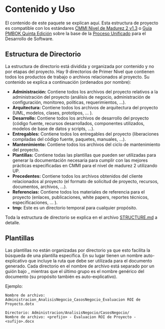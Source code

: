 # Contenido y Uso

El contenido de este paquete se explican aquí. Esta estructura de proyecto es compatible con los estándares [CMMI Nivel de Madurez 2 v1.3](CMMI.md) o [Guía PMBOK Quinta Edición](PMBOK.md) sobre la base de la [Proceso Unificado](UP.md) para el Desarrollo de Software.

## Estructura de Directorio

La estructura de directorio está dividida y organizada por contenido y no por etapas del proyecto. Hay 9 directorios de Primer Nivel que contienen todos los productos de trabajo o archivos relacionados al proyecto. Su contenido se explica a continuación (ordenados por nombre):

* **Administración:** Contiene todos los archivos del proyecto relativos a la administración del proyecto (análisis de negocio, administración de configuración, monitoreo, políticas, requerimientos, ...).
* **Arquitectura:** Contiene todos los archivos de arquitectura del proyecto (UML, modelos, clases, prototipos, ... ).
* **Desarrollo:** Contiene todos los archivos de desarrollo del proyecto (código fuente, recursos desarrollados, componentes utilizados, modelos de base de datos y scripts, ...).
* **Entregables:** Contiene todos los entregables del proyecto (liberaciones compiladas del código fuente, paquetes, manuales, ...).
* **Mantenimiento:** Contiene todos los archivos del ciclo de mantenimiento del proyecto.
* **Plantillas:** Contiene todas las plantillas que pueden ser utilizadas para generar la documentación necesaria para cumplir con las mejores prácticas especificadas en CMMI para el nivel de madurez 2 utilizando UP.
* **Precedentes:** Contiene todos los archivos obtenidos del cliente relacionados al proyecto (el formato de solicitud de proyecto, recursos, documentos, archivos, ...).
* **Referencias:** Contiene todos los materiales de referencia para el proyecto (enlaces, publicaciones, white papers, reportes técnicos, especificaciones, ... ).
* **tmp:** Este es un directorio temporal para cualquier propósito.

Toda la estructura de directorio se explica en el archivo [STRUCTURE.md](STRUCTURE.md) a detalle.

## Plantillas

Las plantillas no están organizadas por directorio ya que esto facilita la búsqueda de una plantilla específica. En su lugar tienen un nombre auto-explicativo que incluye la ruta que debe ser utilizada para el documento generado. Cada directorio en el nombre de archivo está separado por un guión bajo \_ mientras que el último grupo es el nombre genérico del documento (su propósito también es auto-explicativo).

Ejemplo:

	Nombre de archivo: Administracion_AnalisisNegocio_CasosNegocio_Evaluacion ROI de Proyecto.dotx
	
	Directorio: Administracion/AnalisisNegocio/CasosNegocio/
	Nombre de archivo: <prefijo> - Evaluacion ROI de Proyecto - <sufijo>.docx